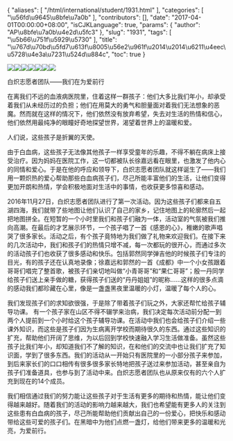 {
    "aliases": [
        "/html/international/student/1931.html"
    ],
    "categories": [
        "\u56fd\u9645\u8bfe\u7a0b"
    ],
    "contributors": [],
    "date": "2017-04-01T00:00:00+08:00",
    "isCJKLanguage": true,
    "params": {
        "author": "AP\u8bfe\u7a0b\u4e2d\u5fc3"
    },
    "slug": "1931",
    "tags": [
        "\u5b66\u751f\u5929\u5730"
    ],
    "title": "\u767d\u70bd\u5fd7\u613f\u8005\u56e2\u961f\u2014\u2014\u6211\u4eec\u5728\u4e3a\u7231\u524d\u884c",
    "toc": true
}

![](https://cdn.tfls.online/mirror/full/3c88459c55708c77f168fe8b8b4fa8034258ffbd.jpg)![](https://cdn.tfls.online/mirror/full/7d3be89b098bb0ad3a99db483657f582e11e4ef2.jpg)![](https://cdn.tfls.online/mirror/full/4b3dab34b28259d118fa3efb1d032f5bff51b6a1.jpg)![](https://cdn.tfls.online/mirror/full/66b88d8b4b679039eaf0279afc8e0939b3262450.jpg)![](https://cdn.tfls.online/mirror/full/f85afdc59e4b0f3060c2a28698d32ffbfa32af6f.jpg)![](https://cdn.tfls.online/mirror/full/836c932c19bfe3804a054291b7e3e3152c9f2a5e.jpg)![](https://cdn.tfls.online/mirror/full/6ae1a5dcb7008b150810f609842cb3a839568365.jpg)







白炽志愿者团队——我们在为爱前行




在离我们不远的血液病医院里，住着这样一群孩子：他们大多比我们年小，却承受着我们从未经历过的负担；他们在用莫大的勇气和胆量面对着我们无法想象的恶魔。然而就在这样的情况下，他们依然没有放弃希望，失去对生活的热情和信心，他们依然用最纯净的眼瞳好奇地探望世界，渴望着世界上的温暖和爱。




人们说，这些孩子是折翼的天使。




由于白血病，这些孩子无法像其他孩子一样享受童年的乐趣，不得不躺在病床上接受治疗。因为妈妈在医院工作，这一切都被队长徐嘉远看在眼里，也激发了他内心的同情和爱心。于是在他的呼应和领导下，白炽志愿者团队就这样诞生了——我们用一颗炽热的爱心帮助那些白血病孩子们，尽己所能丰富他们的生活，让他们变得更加开朗和热情，学会积极地面对生活中的事情，也收获更多惊喜和感动。




2016年11月27日，白炽志愿者团队进行了第一次活动。因为这些孩子们都来自五湖四海，我们就带了些地图让他们认识了自己的家乡，记住地图上的轮廓然后一起把地图拼全。在短暂的一个小时里我们和孩子们融为一体，活动室的气氛被我们推向高潮。在最后的才艺展示环节，一个孩子唱了一首《感恩的心》，稚嫩的歌声唱哭了很多家长。活动之后，有个孩子竟特地为我们做了礼物来欢迎我们。在接下来的几次活动中，我们和孩子们的热情只增不减，每一次都玩的很开心，而通过多次的活动孩子们也收获了很多感动和快乐。包括郭然同学弹吉他的时候孩子们专注的目光，有的孩子还在认真地录像；徐嘉远和郭然的一首《成都》中一个小女孩跟着哥哥们唱完了整首歌，被孩子们亲切地叫做“小青哥哥”和“果仁哥哥”；殷一丹同学给孩子们送上亲手做的糖，获得孩子们送的“丹丹姐姐”的昵称......这样的很多点滴的感动我们都珍藏在心里，像是一盏盏黑夜里温暖的小灯，温暖了每个人的心。




我们发现孩子们的求知欲很强，于是除了带着孩子们玩之外，大家还帮忙给孩子辅导功课。 有一个孩子家在山区不得不辍学来治病，我们决定每次活动前分配一到两个人提前到一个小时给这个孩子辅导功课。在活动中我们也会给孩子们介绍一些课外知识，而这些是孩子们因为生病离开学校而期待很久的东西。通过这些知识的扩充，帮助他们开阔了思维，为以后回到学校快速融入学习生活做准备。虽然这些孩子比我们年小，却知道我们不了解的知识，在和他们的交流中也让我们扩充了知识面，学到了很多东西。我们的活动从一开始只有医院里的一小部分孩子来参加，到后来家长们的口口相传有很多很多家长特地把孩子送过来参加活动，甚至亲自为孩子们准备道具，也参与到了活动中来。白炽志愿者团队也从原来仅有的六个人扩充到现在的14个成员。




我们相信通过我们的努力能让这些孩子对于生活有更多的期待和热情，能让他们变得越来越好。随着我们的活动的影响力越来越大，我们也希望能有更多人的关注到这些患有白血病的孩子，尽己所能帮助他们贡献出自己的一份爱心，把快乐和感动带给这些可爱的孩子们。在黑暗中为他们点燃一盏灯，给他们带来更多的温暖和光亮，为爱前行。



